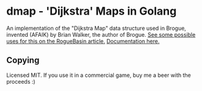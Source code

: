 # dmap - 'Dijkstra' Maps in Golang

An implementation of the "Dijkstra Map" data structure used in Brogue, invented
(AFAIK) by Brian Walker, the author of Brogue. [See some possible uses for this
on the RogueBasin article.][1] [Documentation here.][2]

## Copying

Licensed MIT. If you use it in a commercial game, buy me a beer with the
proceeds :)

[1]: http://www.roguebasin.com/index.php?title=The_Incredible_Power_of_Dijkstra_Maps
[2]: https://godoc.org/github.com/japanoise/dmap

